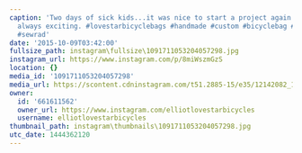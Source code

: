 ```yaml
---
caption: 'Two days of sick kids...it was nice to start a project again. Pockets are
  always exciting. #lovestarbicyclebags #handmade #custom #bicyclebag #bikepacking
  #sewrad'
date: '2015-10-09T03:42:00'
fullsize_path: instagram\fullsize\1091711053204057298.jpg
instagram_url: https://www.instagram.com/p/8miWszmGzS
location: {}
media_id: '1091711053204057298'
media_url: https://scontent.cdninstagram.com/t51.2885-15/e35/12142082_1696459907232048_461696545_n.jpg?ig_cache_key=MTA5MTcxMTA1MzIwNDA1NzI5OA%3D%3D.2
owner:
  id: '661611562'
  owner_url: https://www.instagram.com/elliotlovestarbicycles
  username: elliotlovestarbicycles
thumbnail_path: instagram\thumbnails\1091711053204057298.jpg
utc_date: 1444362120
---
```


